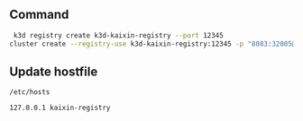 ## Command


```bash
 k3d registry create k3d-kaixin-registry --port 12345
cluster create --registry-use k3d-kaixin-registry:12345 -p "8083:32005@loadbalancer" another-kaixin-demo --agents 2
```

## Update hostfile

`/etc/hosts`

```
127.0.0.1 kaixin-registry
```